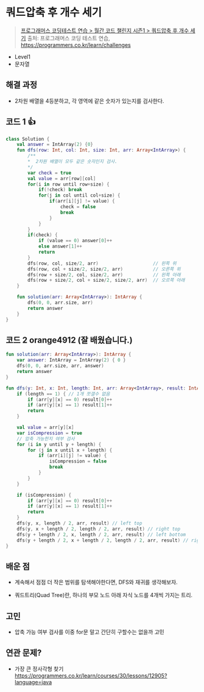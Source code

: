 # 쿼드압축 후 개수 세기

> [프로그래머스 코딩테스트 연습 > 월간 코드 챌린지 시즌1 > 쿼드압축 후 개수 세기](https://programmers.co.kr/learn/courses/30/lessons/68936)
> 출처: 프로그래머스 코딩 테스트 연습, https://programmers.co.kr/learn/challenges

- Level1
- 문자열

## 해결 과정

- 2차원 배열을 4등분하고, 각 영역에 같은 숫자가 있는지를 검사한다.

## 코드 1 👍

```kotlin
class Solution {
    val answer = IntArray(2) {0}
    fun dfs(row: Int, col: Int, size: Int, arr: Array<IntArray>) {
        /**
        *  2차원 배열이 모두 같은 숫자인지 검사.
        */
        var check = true
        val value = arr[row][col]
        for(i in row until row+size) {
            if(!check) break
            for(j in col until col+size) {
                if(arr[i][j] != value) {
                    check = false
                    break
                }
            }
        }
        if(check) {
            if (value == 0) answer[0]++
            else answer[1]++
            return
        }
        dfs(row, col, size/2, arr)                    // 왼쪽 위
        dfs(row, col + size/2, size/2, arr)           // 오른쪽 위
        dfs(row + size/2, col, size/2, arr)           // 왼쪽 아래
        dfs(row + size/2, col + size/2, size/2, arr)  // 오르쪽 아래
    }

    fun solution(arr: Array<IntArray>): IntArray {
        dfs(0, 0, arr.size, arr)
        return answer
    }
}
```

## 코드 2 orange4912 (잘 배웠습니다.)

```kotlin
fun solution(arr: Array<IntArray>): IntArray {
    var answer: IntArray = IntArray(2) { 0 }
    dfs(0, 0, arr.size, arr, answer)
    return answer
}

fun dfs(y: Int, x: Int, length: Int, arr: Array<IntArray>, result: IntArray) {
    if (length == 1) { // 1개 쪼갤수 없음
        if (arr[y][x] == 0) result[0]++
        if (arr[y][x] == 1) result[1]++
        return
    }

    val value = arr[y][x]
    var isCompression = true
    // 압축 가능한지 여부 검사
    for (i in y until y + length) {
        for (j in x until x + length) {
            if (arr[i][j] != value) {
                isCompression = false
                break
            }
        }
    }

    if (isCompression) {
        if (arr[y][x] == 0) result[0]++
        if (arr[y][x] == 1) result[1]++
        return
    }
    dfs(y, x, length / 2, arr, result) // left top
    dfs(y, x + length / 2, length / 2, arr, result) // right top
    dfs(y + length / 2, x, length / 2, arr, result) // left bottom
    dfs(y + length / 2, x + length / 2, length / 2, arr, result) // right bottom
}
```

## 배운 점

- 계속해서 점점 더 작은 범위를 탐색해야한다면, DFS와 재귀를 생각해보자.

- 쿼드트리(Quad Tree)란, 하나의 부모 노드 아래 자식 노드를 4개씩 가지는 트리.

## 고민
- 압축 가능 여부 검사를 이중 for문 말고 간단히 구할수는 없을까 고민

## 연관 문제?
- 가장 큰 정사각형 찾기 https://programmers.co.kr/learn/courses/30/lessons/12905?language=java
               
